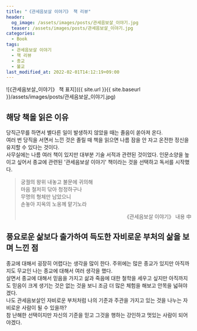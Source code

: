 ```yaml
---
title: "《관세음보살 이야기》 책 리뷰"
header:
  og_image: /assets/images/posts/관세음보살_이야기.jpg
  teaser: /assets/images/posts/관세음보살_이야기.jpg
categories:
  - Book
tags:
  - 관세음보살 이야기
  - 책 리뷰
  - 종교
  - 불교
last_modified_at: 2022-02-01T14:12:19+09:00
---
```


![《관세음보살_이야기》 책 표지]({{ site.url }}{{ site.baseurl }}/assets/images/posts/관세음보살_이야기.jpg)

## 해당 책을 읽은 이유  
당직근무를 하면서 별다른 일이 발생하지 않았을 때는 졸음이 쏟아져 온다.  
여러 번 당직을 서면서 느낀 것은 졸릴 때 책을 읽으면 나름 잠을 안 자고 온전한 정신을 유지할 수 있다는 것이다.  
사무실에는 나름 여러 책이 있지만 대부분 기술 서적과 관련된 것이었다. 인문소양을 높이고 싶어서 종교에 관련된 '관세음보살 이야기' 책이라는 것을 선택하고 독서를 시작했다. 
   
> 궁궐의 왕위 내놓고 불문에 귀의해  
> 마음 철저히 닦아 청정하구나  
> 무명의 형체만 남았으니  
> 손놓아 지옥의 노옹께 맡기노라  
> 
> <div style="text-align: right">《관세음보살 이야기》 내용 中</div>  

## 풍요로운 삶보다 출가하여 득도한 자비로운 부처의 삶을 보며 느낀 점
종교에 대해서 굉장히 어렵다는 생각을 많이 한다. 주위에는 많은 종교가 있지만 아직까지도 무교인 나는 종교에 대해서 여러 생각을 했다.  
살면서 종교에 대해서 믿음을 가지고 삶과 죽음에 대한 철학을 세우고 싶지만 아직까지도 믿음이 크게 생기는 것은 없는 것을 보니 조금 더 많은 체험을 해보고 안목을 넓혀야겠다.  
나도 관세음보살인 자비로운 부처처럼 나의 기준과 주관을 가지고 있는 것을 나누는 자비로운 사람이 될 수 있을까?   
참 난해한 선택이지만 자신의 기준을 믿고 그것을 행하는 강인하고 멋있는 사람이 되어야겠다.  